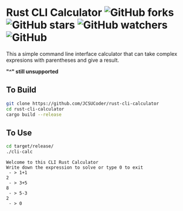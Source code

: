# Rust CLI Calculator ![GitHub forks](https://img.shields.io/github/forks/JCSUCoder/rust-cli-calculator?style=social) ![GitHub stars](https://img.shields.io/github/stars/JCSUCoder/rust-cli-calculator?style=social) ![GitHub watchers](https://img.shields.io/github/watchers/JCSUCoder/rust-cli-calculator?style=social) ![GitHub](https://img.shields.io/github/license/JCSUCoder/rust-cli-calculator)
This a simple command line interface calculator that can take complex expresions with parentheses and give a result.

**"^" still unsupported**

## To Build

```bash
git clone https://github.com/JCSUCoder/rust-cli-calculator
cd rust-cli-calculator
cargo build --release
```

## To Use

```bash
cd target/release/
./cli-calc 
```

```
Welcome to this CLI Rust Calculator
Write down the expression to solve or type 0 to exit
 - > 1+1
2
 - > 3+5
8
 - > 5-3
2
 - > 0
```

